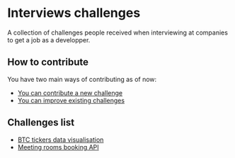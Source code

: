 # Interviews challenges

A collection of challenges people received when interviewing at companies to get a job as a developper.

## How to contribute

You have two main ways of contributing as of now:
- [You can contribute a new challenge](https://github.com/nfilzi/interviews-coding-challenges/blob/master/contribution-guidelines/how-to-contribute-new-challenges.md)
- [You can improve existing challenges](https://github.com/nfilzi/interviews-coding-challenges/blob/master/contribution-guidelines/how-to-contribute-to-existing-challenges.md)

## Challenges list

- [BTC tickers data visualisation](https://github.com/nfilzi/interviews-coding-challenges/blob/master/challenges/btc-tickers-data.md)
- [Meeting rooms booking API](https://github.com/nfilzi/interviews-coding-challenges/blob/master/challenges/meeting-rooms-booking-api.md)
